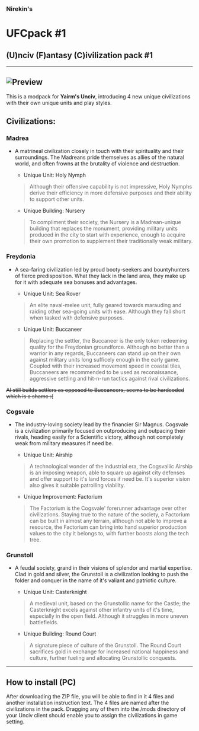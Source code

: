 ### Nirekin's
# UFCpack #1
## (U)nciv (F)antasy (C)ivilization pack #1
---
![Preview](https://cdn.discordapp.com/attachments/556615339849416736/697388981201141760/UFCpack1SHORTER2.png)
---
This is a modpack for **Yairm's Unciv**, introducing 4 new unique civilizations with their own unique units and play styles.
## Civilizations:
### Madrea
* A matrineal civilization closely in touch with their spirituality and their surroundings. The Madreans pride themselves as allies of the natural world, and often frowns at the brutality of violence and destruction.

  * Unique Unit: Holy Nymph
  >Although their offensive capability is not impressive, Holy Nymphs derive their efficiency in more defensive purposes and their ability to support other units.
  
  * Unique Building: Nursery
  >To compliment their society, the Nursery is a Madrean-unique building that replaces the monument, providing military units produced in the city to start with experience, enough to acquire their own promotion to supplement their traditionally weak military.

### Freydonia
* A sea-faring civilization led by proud booty-seekers and bountyhunters of fierce predisposition. What they lack in the land area, they make up for it with adequate sea bonuses and advantages.

  * Unique Unit: Sea Rover
  >An elite naval-melee unit, fully geared towards marauding and raiding other sea-going units with ease. Although they fall short when tasked with defensive purposes.
  
  * Unique Unit: Buccaneer
  >Replacing the settler, the Buccaneer is the only token redeeming quality for the Freydonian groundforce. Although no better than a warrior in any regards, Buccaneers can stand up on their own against military units long sufficely enough in the early game. Coupled with their increased movement speed in coastal tiles, Buccaneers are recommended to be used as reconaissance, aggressive settling and hit-n-run tactics against rival civilizations.
  
~~AI still builds settlers as opposed to Buccaneers, seems to be hardcoded which is a shame :(~~

### Cogsvale
* The industry-loving society lead by the financier Sir Magnus. Cogsvale is a civilization primarily focused on outproducing and outpacing their rivals, heading easily for a Scientific victory, although not completely weak from military measures if need be.

  * Unique Unit: Airship
  >A technological wonder of the industrial era, the Cogsvallic Airship is an imposing weapon, able to square up against city defenses and offer support to it's land forces if need be. It's superior vision also gives it suitable patrolling viability.
  
  * Unique Improvement: Factorium
  >The Factorium is the Cogsvale' forerunner advantage over other civilizations. Staying true to the nature of the society, a Factorium can be built in almost any terrain, although not able to improve a resource, the Factorium can bring into hand superior production values to the city it belongs to, with further boosts along the tech tree.
  
### Grunstoll
* A feudal society, grand in their visions of splendor and martial expertise. Clad in gold and silver, the Grunstoll is a civilization looking to push the folder and conquer in the name of it's valiant and patriotic culture.

  * Unique Unit: Casterknight
  > A medieval unit, based on the Grunstollic name for the Castle; the Casterknight excels against other infantry units of it's time, especially in the open field. Although it struggles in more uneven battlefields.
  
  * Unique Building: Round Court
  > A signature piece of culture of the Grunstoll. The Round Court sacrifices gold in exchange for increased national happiness and culture, further fueling and allocating Grunstollic conquests.
---
## How to install (PC)
After downloading the ZIP file, you will be able to find in it 4 files and another installation instruction text. The 4 files are named after the civilizations in the pack. Dragging any of them into the /mods directory of your Unciv client should enable you to assign the civilizations in game setting.
